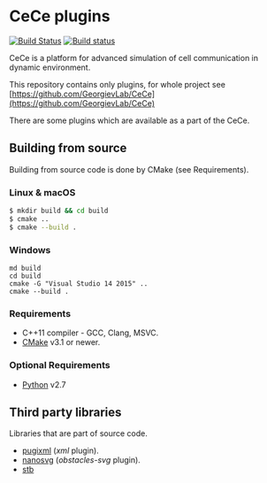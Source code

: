 
# CeCe plugins

[![Build Status](https://travis-ci.org/GeorgievLab/CeCe-plugins.svg?branch=master)](https://travis-ci.org/GeorgievLab/CeCe-plugins)
[![Build status](https://ci.appveyor.com/api/projects/status/nsh176yuvfyhvp3i/branch/master?svg=true)](https://ci.appveyor.com/project/NTSFka/cece-plugins/branch/master)

CeCe is a platform for advanced simulation of cell communication in dynamic environment.

This repository contains only plugins, for whole project see [https://github.com/GeorgievLab/CeCe](https://github.com/GeorgievLab/CeCe)

There are some plugins which are available as a part of the CeCe.

## Building from source

Building from source code is done by CMake (see Requirements).

### Linux & macOS

```bash
$ mkdir build && cd build
$ cmake ..
$ cmake --build .
```

### Windows
```batch
md build
cd build
cmake -G "Visual Studio 14 2015" ..
cmake --build .
```

### Requirements

* C++11 compiler - GCC, Clang, MSVC.
* [CMake](https://cmake.org) v3.1 or newer.

### Optional Requirements

* [Python](http://www.python.org) v2.7

## Third party libraries
Libraries that are part of source code.

* [pugixml](http://pugixml.org) (*xml* plugin).
* [nanosvg](https://github.com/memononen/nanosvg) (*obstacles-svg* plugin).
* [stb](https://github.com/nothings/stb)
